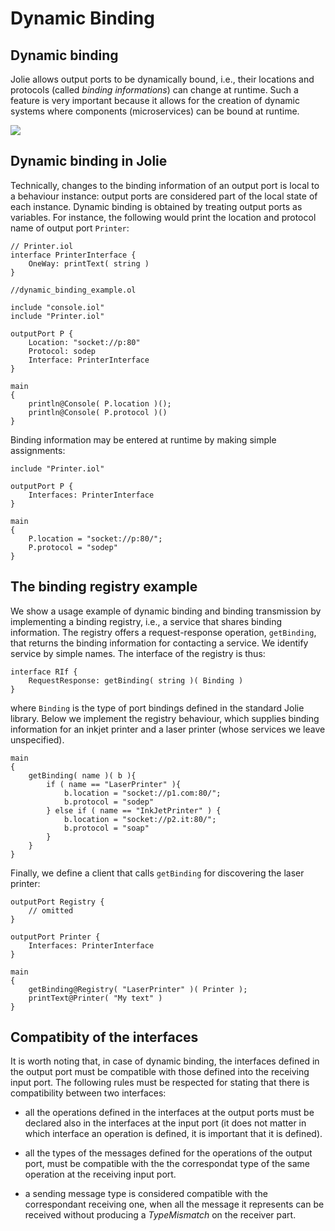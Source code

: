# Dynamic Binding

## Dynamic binding

Jolie allows output ports to be dynamically bound, i.e., their locations and protocols \(called _binding informations_\) can change at runtime. Such a feature is very important because it allows for the creation of dynamic systems where components (microservices) can be bound at runtime.

![](../../.gitbook/assets/dynamicbinding.png)


## Dynamic binding in Jolie
Technically, changes to the binding information of an output port is local to a behaviour instance: output ports are considered part of the local state of each instance. Dynamic binding is obtained by treating output ports as variables. For instance, the following would print the location and protocol name of output port `Printer`:

```text
// Printer.iol
interface PrinterInterface {
    OneWay: printText( string )
}

//dynamic_binding_example.ol

include "console.iol"
include "Printer.iol"

outputPort P {
    Location: "socket://p:80"
    Protocol: sodep
    Interface: PrinterInterface
}

main
{
    println@Console( P.location )();
    println@Console( P.protocol )()
}
```

Binding information may be entered at runtime by making simple assignments:

```text
include "Printer.iol"

outputPort P {
    Interfaces: PrinterInterface
}

main
{
    P.location = "socket://p:80/";
    P.protocol = "sodep"
}
```

## The binding registry example
We show a usage example of dynamic binding and binding transmission by implementing a binding registry, i.e., a service that shares binding information. The registry offers a request-response operation, `getBinding`, that returns the binding information for contacting a service. We identify service by simple names. The interface of the registry is thus:

```text
interface RIf {
    RequestResponse: getBinding( string )( Binding )
}
```

where `Binding` is the type of port bindings defined in the standard Jolie library. Below we implement the registry behaviour, which supplies binding information for an inkjet printer and a laser printer \(whose services we leave unspecified\).

```text
main
{
    getBinding( name )( b ){
        if ( name == "LaserPrinter" ){
            b.location = "socket://p1.com:80/";
            b.protocol = "sodep"
        } else if ( name == "InkJetPrinter" ) {
            b.location = "socket://p2.it:80/";
            b.protocol = "soap"
        }
    }
}
```


Finally, we define a client that calls `getBinding` for discovering the laser printer:

```text
outputPort Registry {
    // omitted
}

outputPort Printer {
    Interfaces: PrinterInterface
}

main
{
    getBinding@Registry( "LaserPrinter" )( Printer );
    printText@Printer( "My text" )
}
```

## Compatibity of the interfaces
It is worth noting that, in case of dynamic binding, the interfaces defined in the output port must be compatible with those defined into the  receiving input port. The following rules must be respected for stating that there is compatibility between two interfaces:

* all the operations defined in the interfaces at the output ports must be declared also in the interfaces at the input port (it does not matter in which interface an operation is defined, it is important that it is defined).

* all the types of the messages defined for the operations of the output port, must be compatible with the the correspondat type of the same operation at the receiving input port.

* a sending message type is considered compatible with the correspondant receiving one, when all the message it represents can be received without producing a *TypeMismatch* on the receiver part.
